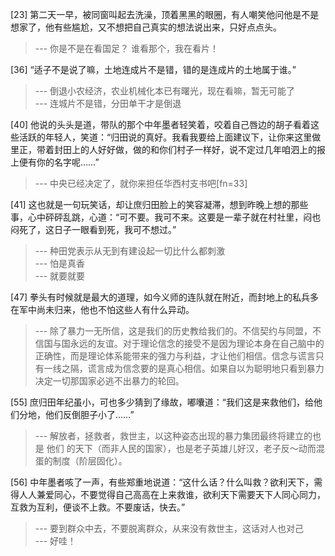 
[23] 第二天一早，被同窗叫起去洗澡，顶着黑黑的眼圈，有人嘲笑他问他是不是想家了，他有些尴尬，又不想把自己真实的想法说出来，只好点点头。
>--- 你是不是在看国足？
谁看那个，我在看片！<br>

[36] “适子不是说了嘛，土地连成片不是错，错的是连成片的土地属于谁。”
>--- 倒退小农经济，农业机械化本已有曙光，现在看嘛，暂无可能了<br>
>--- 连城片不是错，分田单干才是倒退<br>

[40] 他说的头头是道，带队的那个中年墨者轻笑着，咬着自己唇边的胡子看着这些活跃的年轻人，笑道：“归田说的真好。我看我要给上面建议下，让你来这里做里正，带着封田上的人好好做，做的和你们村子一样好，说不定过几年咱泗上的报上便有你的名字呢……”
>--- 中央已经决定了，就你来担任华西村支书吧[fn=33]<br>

[41] 这也就是一句玩笑话，却让庶归田脸上的笑容凝滞，想到昨晚上想的那些事，心中砰砰乱跳，心道：“可不要。我可不来。这要是一辈子就在村社里，闷也闷死了，这日子一眼看到死，我可不想过。”
>--- 种田党表示从无到有建设起一切比什么都刺激<br>
>--- 怕是真香<br>
>--- 就要就要<br>

[47] 拳头有时候就是最大的道理，如今义师的连队就在附近，而封地上的私兵多在军中尚未归来，他也不怕这些人有什么异动。
>--- 除了暴力一无所信，这是我们的历史教给我们的。不信契约与同盟，不信国与国永远的友谊。对于理论信念的接受不是因为理论本身在自己脑中的正确性，而是理论体系能带来的强力与利益，才让他们相信。信念与谎言只有一线之隔，谎言成为信念要的是真心相信。如果自以为聪明地只看到暴力决定一切那国家必逃不出暴力的轮回。<br>

[55] 庶归田年纪虽小，可也多少猜到了缘故，嘟囔道：“我们这是来救他们，给他们分地，他们反倒胆子小了……”
>--- 解放者，拯救者，救世主，以这种姿态出现的暴力集团最终将建立的也是 他们 的天下（而非人民的国家），也是老子英雄儿好汉，老子反～动而混蛋的制度（阶层固化）。<br>

[56] 中年墨者咳了一声，有些郑重地说道：“这什么话？什么叫救？欲利天下，需得人人兼爱同心，不要觉得自己高高在上来救谁，欲利天下需要天下人同心同力，互救为互利，便谈不上救。不要废话，快去。”
>--- 要到群众中去，不要脱离群众，从来没有救世主，这话对人也对己<br>
>--- 好哇！<br>
